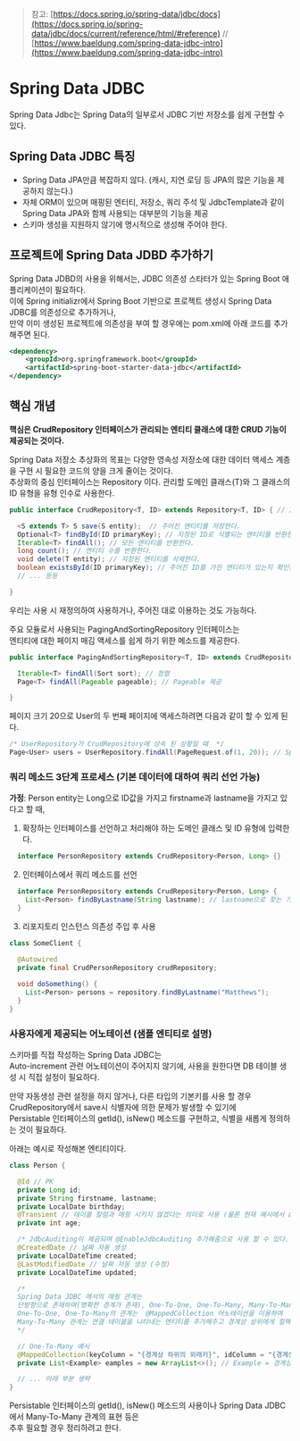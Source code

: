 > 참고: [https://docs.spring.io/spring-data/jdbc/docs](https://docs.spring.io/spring-data/jdbc/docs/current/reference/html/#reference) // [https://www.baeldung.com/spring-data-jdbc-intro](https://www.baeldung.com/spring-data-jdbc-intro)
# Spring Data JDBC

Spring Data Jdbc는 Spring Data의 일부로서 JDBC 기반 저장소를 쉽게 구현할 수 있다.

## Spring Data JDBC 특징

+ Spring Data JPA만큼 복잡하지 않다. (캐시, 지연 로딩 등 JPA의 많은 기능을 제공하지 않는다.)
+ 자체 ORM이 있으며 매핑된 엔터티, 저장소, 쿼리 주석 및 JdbcTemplate과 같이 Spring Data JPA와 함께 사용되는 대부분의 기능을 제공
+ 스키마 생성을 지원하지 않기에 명시적으로 생성해 주어야 한다.

## 프로젝트에 Spring Data JDBD 추가하기

Spring Data JDBD의 사용을 위해서는, JDBC 의존성 스타터가 있는 Spring Boot 애플리케이션이 필요하다. <br>
이에 Spring initializr에서 Spring Boot 기반으로 프로젝트 생성시 Spring Data JDBC를 의존성으로 추가하거나, <br>
만약 이미 생성된 프로젝트에 의존성을 부여 할 경우에는 pom.xml에 아래 코드를 추가해주면 된다.

```xml
<dependency> 
    <groupId>org.springframework.boot</groupId> 
    <artifactId>spring-boot-starter-data-jdbc</artifactId>
</dependency> 
```

## 핵심 개념

**핵심은 CrudRepository 인터페이스가 관리되는 엔티티 클래스에 대한 CRUD 기능이 제공되는 것이다.** <br>

Spring Data 저장소 추상화의 목표는 다양한 영속성 저장소에 대한 데이터 액세스 계층을 구현 시 필요한 코드의 양을 크게 줄이는 것이다. <br>
추상화의 중심 인터페이스는 Repository 이다. 관리할 도메인 클래스(T)와 그 클래스의 ID 유형을 유형 인수로 사용한다.

```java
public interface CrudRepository<T, ID> extends Repository<T, ID> { // ID는 타입으로 (ex Long)

  <S extends T> S save(S entity);  // 주어진 엔티티를 저장한다.   
  Optional<T> findById(ID primaryKey); // 지정된 ID로 식별되는 엔티티를 반환한다.
  Iterable<T> findAll(); // 모든 엔티티를 반환한다.              
  long count(); // 엔티티 수를 반환한다.                       
  void delete(T entity); // 지정된 엔티티를 삭제한다.              
  boolean existsById(ID primaryKey); // 주어진 ID를 가진 엔티티가 있는지 확인한다.
  // ... 등등

}
```

우리는 사용 시 재정의하여 사용하거나, 주어진 대로 이용하는 것도 가능하다. <br>

주요 모듈로서 사용되는 PagingAndSortingRepository 인터페이스는 <br>
엔티티에 대한 페이지 매김 액세스를 쉽게 하기 위한 메소드를 제공한다.

```java
public interface PagingAndSortingRepository<T, ID> extends CrudRepository<T, ID> {

  Iterable<T> findAll(Sort sort); // 정렬
  Page<T> findAll(Pageable pageable); // Pageable 제공

}
```

페이지 크기 20으로 User의 두 번째 페이지에 액세스하려면 다음과 같이 할 수 있게 된다.

```java
/* UserRepository가 CrudRepository에 상속 된 상황일 때  */
Page<User> users = UserRepository.findAll(PageRequest.of(1, 20)); // Spring Data의 페이지 시작은 0 부터 이므로 두번째 페이지는 1이다.
```

### 쿼리 메소드 3단계 프로세스 (기본 데이터에 대하여 쿼리 선언 가능)

**가정**: Person entity는 Long으로 ID값을 가지고 firstname과 lastname을 가지고 있다고 할 때,

1. 확장하는 인터페이스를 선언하고 처리해야 하는 도메인 클래스 및 ID 유형에 입력한다.

```java
  interface PersonRepository extends CrudRepository<Person, Long> {}
```

2. 인터페이스에서 쿼리 메소드를 선언

```java
  interface PersonRepository extends CrudRepository<Person, Long> {
    List<Person> findByLastname(String lastname); // lastname으로 찾는 기능 추가
  }
```

3. 리포지토리 인스턴스 의존성 주입 후 사용

```java
class SomeClient {

  @Autowired
  private final CrudPersonRepository crudRepository;
  
  void doSomething() {
    List<Person> persons = repository.findByLastname("Matthews");
  }
}
```

### 사용자에게 제공되는 어노테이션 (샘플 엔티티로 설명)

스키마를 직접 작성하는 Spring Data JDBC는 <br>
Auto-increment 관련 어노테이션이 주어지지 않기에, 사용을 원한다면 DB 테이블 생성 시 직접 설정이 필요하다. <br>

만약 자동생성 관련 설정을 하지 않거나, 다른 타입의 기본키를 사용 할 경우 <br>
CrudRepository에서 save시 식별자에 의한 문제가 발생할 수 있기에 <br>
Persistable 인터페이스의 getId(), isNew() 메소드를 구현하고, 식별을 새롭게 정의하는 것이 필요하다. 

아래는 예시로 작성해본 엔티티이다. 
```java
class Person {

  @Id // PK  
  private Long id;                                                
  private String firstname, lastname;                                 
  private LocalDate birthday;
  @Transient // 테이블 칼럼과 매핑 시키지 않겠다는 의미로 사용 (물론 현재 예시에서 age가 필요 없다는 것은 아님)
  private int age;

  /* JdbcAuditing이 제공되며 @EnableJdbcAuditing 추가해줌으로 사용 할 수 있다. */
  @CreatedDate // 날짜 자동 생성
  private LocalDateTime created;
  @LastModifiedDate // 날짜 자동 생성 (수정)
  private LocalDateTime updated;                                                    

  /* 
  Spring Data JDBC 에서의 매핑 관계는 
  단방향으로 존재하며(명확한 경계가 존재), One-To-One, One-To-Many, Many-To-Many만 표현 가능하다.
  One-To-One, One-To-Many의 관계는  @MappedCollection 어노테이션을 이용하며
  Many-To-Many 관계는 연결 테이블을 나타내는 엔티티를 추가해주고 경계상 상위에게 컬렉션으로 하위를 표현해주면 된다.
  */

  // One-To-Many 예시 
  @MappedCollection(keyColumn = "{경계상 하위의 외래키}", idColumn = "{경계상 하위의 ID}")
  private List<Example> eamples = new ArrayList<>(); // Example = 경계상 하위의 엔티티명을 넣어준다.

  // ... 아래 부분 생략
}
```

Persistable 인터페이스의 getId(), isNew() 메소드의 사용이나 Spring Data JDBC에서 Many-To-Many 관계의 표현 등은 <br>
추후 필요할 경우 정리하려고 한다.
